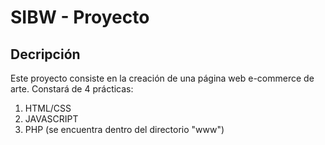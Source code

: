 # SIBW - Proyecto
## Decripción
Este proyecto consiste en la creación de una página web e-commerce de arte. Constará de 4 prácticas:
1. HTML/CSS
2. JAVASCRIPT
3. PHP (se encuentra dentro del directorio "www")
